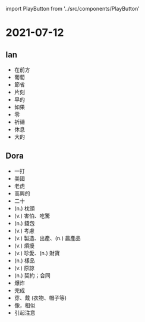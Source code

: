 import PlayButton from '../src/components/PlayButton'

# 2021-07-12

## Ian
- <PlayButton value="ahead" /> 在前方
- <PlayButton value="grape" /> 葡萄
- <PlayButton value="save" /> 節省
- <PlayButton value="moment" /> 片刻
- <PlayButton value="early" /> 早的
- <PlayButton value="if" /> 如果
- <PlayButton value="zero" /> 零
- <PlayButton value="pray" /> 祈禱
- <PlayButton value="rest" /> 休息
- <PlayButton value="large" /> 大的

## Dora
- <PlayButton value="dozen" /> 一打
- <PlayButton value="America" /> 美國
- <PlayButton value="tiger" /> 老虎
- <PlayButton value="glad" /> 高興的
- <PlayButton value="twenty" /> 二十
- <PlayButton value="pillow" /> (n.) 枕頭
- <PlayButton value="frighten" /> (v.) 害怕、吃驚
- <PlayButton value="purse" /> (n.) 錢包
- <PlayButton value="consider" /> (v.) 考慮
- <PlayButton value="produce" /> (v.) 製造、出產、(n.) 農產品
- <PlayButton value="bother" /> (v.) 煩擾
- <PlayButton value="treasure" /> (v.) 珍愛、(n.) 財寶
- <PlayButton value="sample" /> (n.) 樣品
- <PlayButton value="forgive" /> (v.) 原諒
- <PlayButton value="contract" /> (n.) 契約；合同
- <PlayButton value="blow up" /> 爆炸
- <PlayButton value="get through with" /> 完成
- <PlayButton value="put on" /> 穿、戴 (衣物、帽子等)
- <PlayButton value="take after" /> 像，相似
- <PlayButton value="point out" /> 引起注意
